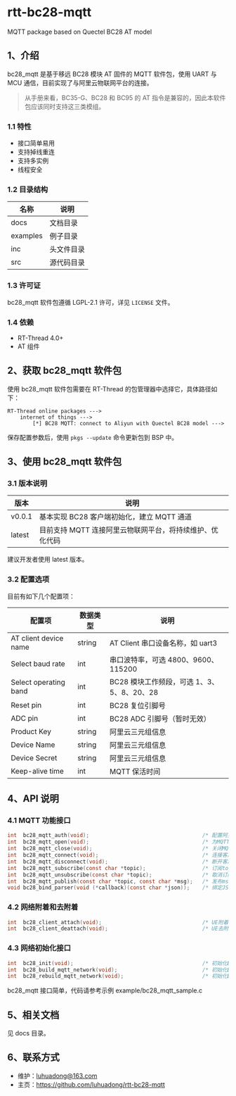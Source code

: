 # rtt-bc28-mqtt
MQTT package based on Quectel BC28 AT model



## 1、介绍

bc28_mqtt 是基于移远 BC28 模块 AT 固件的 MQTT 软件包，使用 UART 与 MCU 通信，目前实现了与阿里云物联网平台的连接。

> 从手册来看，BC35-G、BC28 和 BC95 的 AT 指令是兼容的，因此本软件包应该同时支持这三类模组。



### 1.1 特性

- 接口简单易用
- 支持掉线重连
- 支持多实例
- 线程安全



### 1.2 目录结构

| 名称     | 说明       |
| -------- | ---------- |
| docs     | 文档目录   |
| examples | 例子目录   |
| inc      | 头文件目录 |
| src      | 源代码目录 |



### 1.3 许可证

bc28_mqtt 软件包遵循 LGPL-2.1 许可，详见 `LICENSE` 文件。



### 1.4 依赖

- RT-Thread 4.0+
- AT 组件



## 2、获取 bc28_mqtt 软件包

使用 bc28_mqtt 软件包需要在 RT-Thread 的包管理器中选择它，具体路径如下：

```
RT-Thread online packages --->
    internet of things --->
        [*] BC28 MQTT: connect to Aliyun with Quectel BC28 model --->
```

保存配置参数后，使用 `pkgs --update` 命令更新包到 BSP 中。



## 3、使用 bc28_mqtt 软件包

### 3.1 版本说明

| 版本   | 说明                                                     |
| ------ | -------------------------------------------------------- |
| v0.0.1 | 基本实现 BC28 客户端初始化，建立 MQTT 通道               |
| latest | 目前支持 MQTT 连接阿里云物联网平台，将持续维护、优化代码 |

建议开发者使用 latest 版本。



### 3.2 配置选项

目前有如下几个配置项：

| 配置项                | 数据类型 | 说明                                       |
| --------------------- | -------- | ------------------------------------------ |
| AT client device name | string   | AT Client 串口设备名称，如 uart3           |
| Select baud rate      | int      | 串口波特率，可选 4800、9600、115200        |
| Select operating band | int      | BC28 模块工作频段，可选 1、3、5、8、20、28 |
| Reset pin             | int      | BC28 复位引脚号                            |
| ADC pin               | int      | BC28 ADC 引脚号（暂时无效）                |
| Product Key           | string   | 阿里云三元组信息                           |
| Device Name           | string   | 阿里云三元组信息                           |
| Device Secret         | string   | 阿里云三元组信息                           |
| Keep-alive time       | int      | MQTT 保活时间                              |



## 4、API 说明

### 4.1 MQTT 功能接口

```c
int  bc28_mqtt_auth(void);                                    /* 配置阿里云设备信息 */
int  bc28_mqtt_open(void);                                    /* 为MQTT客户端打开网络 */
int  bc28_mqtt_close(void);                                   /* 关闭MQTT客户端网络 */
int  bc28_mqtt_connect(void);                                 /* 连接客户端到MQTT服务器 */
int  bc28_mqtt_disconnect(void);                              /* 断开客户端与MQTT服务器的连接 */
int  bc28_mqtt_subscribe(const char *topic);                  /* 订阅topic主题 */
int  bc28_mqtt_unsubscribe(const char *topic);                /* 取消订阅topic主题 */
int  bc28_mqtt_publish(const char *topic, const char *msg);   /* 发布msg消息到topic主题 */
void bc28_bind_parser(void (*callback)(const char *json));    /* 绑定JSON解析函数 */
```



### 4.2 网络附着和去附着

```c
int  bc28_client_attach(void);                                /* UE附着网络 */
int  bc28_client_deattach(void);                              /* UE去附着 */
```



### 4.3 网络初始化接口

```c
int  bc28_init(void);                                         /* 初始化BC28模块 */
int  bc28_build_mqtt_network(void);                           /* 初始化BC28模块 */
int  bc28_rebuild_mqtt_network(void);                         /* 初始化BC28模块 */
```



bc28_mqtt 接口简单，代码请参考示例 example/bc28_mqtt_sample.c



## 5、相关文档

见 docs 目录。



## 6、联系方式

- 维护：luhuadong@163.com
- 主页：<https://github.com/luhuadong/rtt-bc28-mqtt>

